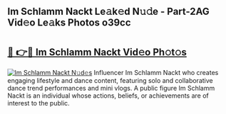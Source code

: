 ## Im Schlamm Nackt Le𝚊k𝚎d N𝚞𝚍e - Part-2AG Vid𝚎o Le𝚊ks Photos o39cc

# <h2><a href="http://fb4ym0e.evod.top/?m=Im+Schlamm+Nackt">🔗 👉🔴 Im Schlamm Nackt Vid𝚎o Ph𝚘t𝚘s</a></h2>

[![Im Schlamm Nackt N𝚞d𝚎s](https://i.imgur.com/8V9OHl7.gif)](http://fb4ym0e.evod.top/?m=Im+Schlamm+Nackt)
Influencer Im Schlamm Nackt who creates engaging lifestyle and dance content, featuring solo and collaborative dance trend performances and mini vlogs. A public figure Im Schlamm Nackt is an individual whose actions, beliefs, or achievements are of interest to the public. 
